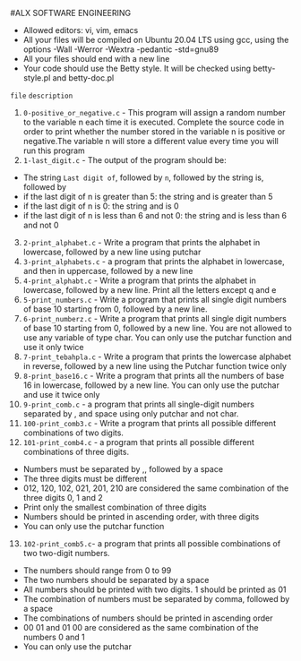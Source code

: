 #ALX SOFTWARE ENGINEERING

+ Allowed editors: vi, vim, emacs
+ All your files will be compiled on Ubuntu 20.04 LTS using gcc, using the options -Wall -Werror -Wextra -pedantic -std=gnu89
+ All your files should end with a new line
+ Your code should use the Betty style. It will be checked using betty-style.pl and betty-doc.pl


`file`			`description`


1. `0-positive_or_negative.c` -  This program will assign a random number to the variable n each time it is executed. Complete the source code in order to print whether the number stored in the variable n is positive or negative.The variable n will store a different value every time you will run this program
2. `1-last_digit.c` - The output of the program should be:
+ The string `Last digit of`, followed by
`n`, followed by
the string is, followed by
+ if the last digit of n is greater than 5: the string and is greater than 5
+ if the last digit of n is 0: the string and is 0
+ if the last digit of n is less than 6 and not 0: the string and is less than 6 and not 0
3. `2-print_alphabet.c` - Write a program that prints the alphabet in lowercase, followed by a new line using putchar
4. `3-print_alphabets.c` - a program that prints the alphabet in lowercase, and then in uppercase, followed by a new line
5. `4-print_alphabt.c` - Write a program that prints the alphabet in lowercase, followed by a new line.
Print all the letters except q and e
6. `5-print_numbers.c` - Write a program that prints all single digit numbers of base 10 starting from 0, followed by a new line.
7. `6-print_numberz.c` - Write a program that prints all single digit numbers of base 10 starting from 0, followed by a new line.
You are not allowed to use any variable of type char. You can only use the putchar function and use it only twice
8. `7-print_tebahpla.c` - Write a program that prints the lowercase alphabet in reverse, followed by a new line using the Putchar function twice only 
9. `8-print_base16.c` - Write a program that prints all the numbers of base 16 in lowercase, followed by a new line.
You can only use the putchar and use it twice only
10. `9-print_comb.c` -  a program that prints all single-digit numbers separated by , and space using only putchar and not char.
11. `100-print_comb3.c` - Write a program that prints all possible different combinations of two digits.
12. `101-print_comb4.c` -  a program that prints all possible different combinations of three digits.
+ Numbers must be separated by ,, followed by a space
+ The three digits must be different
+ 012, 120, 102, 021, 201, 210 are considered the same combination of the three digits 0, 1 and 2
+ Print only the smallest combination of three digits
+ Numbers should be printed in ascending order, with three digits
+ You can only use the putchar function 
13. `102-print_comb5.c`-  a program that prints all possible combinations of two two-digit numbers.

+ The numbers should range from 0 to 99
+ The two numbers should be separated by a space
+ All numbers should be printed with two digits. 1 should be printed as 01
+ The combination of numbers must be separated by comma, followed by a space
+ The combinations of numbers should be printed in ascending order
+ 00 01 and 01 00 are considered as the same combination of the numbers 0 and 1
+ You can only use the putchar
